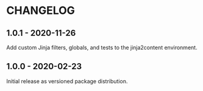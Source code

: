 CHANGELOG
=========

1.0.1 - 2020-11-26
------------------

Add custom Jinja filters, globals, and tests to the jinja2content environment.

1.0.0 - 2020-02-23
------------------

Initial release as versioned package distribution.
